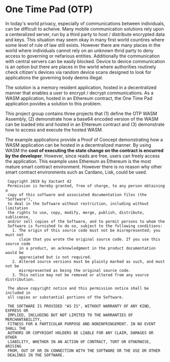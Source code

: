 # One Time Pad (OTP)
In today's world privacy, especially of communications between individuals, can be difficult to acheive. Many mobile communication solutions rely upon a centeralized server, run by a third party to host / distribute encrypted data and keys. This situation may seem okay in many first world countires where some level of rule of law still exists. However there are many places in the world where individuals cannot rely on an unknown thrid party to deny access to governing or nefarious entities. Additionally the communication with central servers can be easily blocked. Device to device communication is an option but there are places in the world where authorities routinely check citizen's devices via random device scans designed to look for applications the governing body deems illegal.

The solution is a memory resident application, hosted in a decentralized manner that enables a user to encrypt / decrypt communications. As a WASM application, hosted in an Ethereum contract, the One Time Pad application povides a solution to this problem.

This project group contains three projects that (1) define the OTP WASM Assembly, (2) demonstrate how a base64 encoded version of the WASM can be loaded into and hosted in an Ehtereum contract and (3) demonstrate how to access and execute the hosted WASM. 

The example applications provide a Proof of Concept demonstrating how a WASM application can be hosted in a decentralized manner. By using WASM the __cost of executing the state change on the contract is encurred by the developer__. However, since reads are free, users can freely access the application. This example uses Ethereum as Ethereum is the most mature smart contract environment. However there is no reason why other smart contract environments such as Cardano, Lisk, could be used.

```
 Copyright 2019 by Xactant 42
 Permission is hereby granted, free of charge, to any person obtaining a
 copy of this software and associated documentation files (the "Software"),
 to deal in the Software without restriction, including without limitation
 the rights to use, copy, modify, merge, publish, distribute, sublicense,
 and/or sell copies of the Software, and to permit persons to whom the
 Software is furnished to do so, subject to the following conditions:
   1. The origin of this source code must not be misrepresented; you must not
      claim that you wrote the original source code. If you use this source code
      in a product, an acknowledgment in the product documentation would be
      appreciated but is not required.
   2. Altered source versions must be plainly marked as such, and must not be
      misrepresented as being the original source code.
   3. This notice may not be removed or altered from any source distribution.

 The above copyright notice and this permission notice shall be included in
 all copies or substantial portions of the Software.

 THE SOFTWARE IS PROVIDED "AS IS", WITHOUT WARRANTY OF ANY KIND, EXPRESS OR
 IMPLIED, INCLUDING BUT NOT LIMITED TO THE WARRANTIES OF MERCHANTABILITY,
 FITNESS FOR A PARTICULAR PURPOSE AND NONINFRINGEMENT. IN NO EVENT SHALL THE
 AUTHORS OR COPYRIGHT HOLDERS BE LIABLE FOR ANY CLAIM, DAMAGES OR OTHER
 LIABILITY, WHETHER IN AN ACTION OF CONTRACT, TORT OR OTHERWISE, ARISING
 FROM, OUT OF OR IN CONNECTION WITH THE SOFTWARE OR THE USE OR OTHER
 DEALINGS IN THE SOFTWARE.
```
